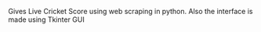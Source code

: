 Gives Live Cricket Score using web scraping in python. Also the interface is made using Tkinter GUI
